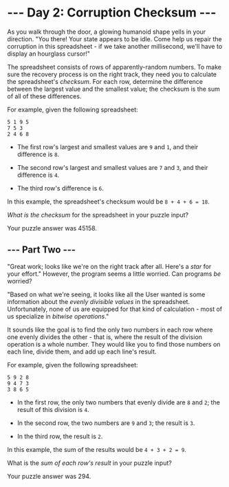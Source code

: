 # --- Day 2: Corruption Checksum ---

As you walk through the door, a glowing humanoid shape yells in your direction. "You there! Your state appears to be idle. Come help us repair the corruption in this spreadsheet - if we take another millisecond, we'll have to display an hourglass cursor!"

The spreadsheet consists of rows of apparently-random numbers. To make sure the recovery process is on the right track, they need you to calculate the spreadsheet's *checksum*. For each row, determine the difference between the largest value and the smallest value; the checksum is the sum of all of these differences.

For example, given the following spreadsheet:

```
5 1 9 5
7 5 3
2 4 6 8
```


 - The first row's largest and smallest values are `9` and `1`, and their difference is `8`.

 - The second row's largest and smallest values are `7` and `3`, and their difference is `4`.

 - The third row's difference is `6`.


In this example, the spreadsheet's checksum would be `8 + 4 + 6 = 18`.

*What is the checksum* for the spreadsheet in your puzzle input?


Your puzzle answer was 45158.

## --- Part Two ---

"Great work; looks like we're on the right track after all.  Here's a *star* for your effort." However, the program seems a little worried. Can programs *be* worried?

"Based on what we're seeing, it looks like all the User wanted is some information about the *evenly divisible values* in the spreadsheet.  Unfortunately, none of us are equipped for that kind of calculation - most of us specialize in *bitwise operations*."

It sounds like the goal is to find the only two numbers in each row where one evenly divides the other - that is, where the result of the division operation is a whole number. They would like you to find those numbers on each line, divide them, and add up each line's result.

For example, given the following spreadsheet:

```
5 9 2 8
9 4 7 3
3 8 6 5
```


 - In the first row, the only two numbers that evenly divide are `8` and `2`; the result of this division is `4`.

 - In the second row, the two numbers are `9` and `3`; the result is `3`.

 - In the third row, the result is `2`.


In this example, the sum of the results would be `4 + 3 + 2 = 9`.

What is the *sum of each row's result* in your puzzle input?


Your puzzle answer was 294.
